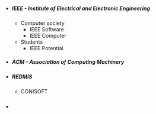 - ##### IEEE - Institute of Electrical and Electronic Engineering
	- Computer society
		- IEEE Software
		- IEEE Computer
	- Students
		- IEEE Potential
- ##### ACM - Association of Computing Machinery
- ##### REDMIS
	- CONISOFT
-  #####


